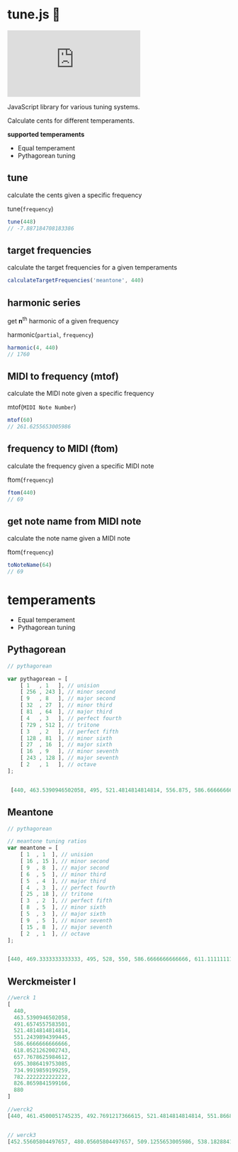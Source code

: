 # tune.js 🎵
![GitHub](https://img.shields.io/github/license/instrumentbible/tune.js) 


JavaScript library for various tuning systems. 

Calculate cents for different temperaments.

**supported temperaments**
* Equal temperament
* Pythagorean tuning


## tune

calculate the cents given a specific frequency

tune(`frequency`)
```javascript
tune(448)
// -7.887184708183386
```


## target frequencies

calculate the target frequencies for a given temperaments

```javascript
calculateTargetFrequencies('meantone', 440)
```

## harmonic series

get **n**<sup>th</sup> harmonic of a given frequency

harmonic(`partial`, `frequency`)
```javascript
harmonic(4, 440)
// 1760
```


## MIDI to frequency (mtof)

calculate the MIDI note given a specific frequency

mtof(`MIDI Note Number`)
```javascript
mtof(60)
// 261.6255653005986
```


## frequency to MIDI (ftom)

calculate the frequency given a specific MIDI note

ftom(`frequency`)
```javascript
ftom(440)
// 69
```

## get note name from MIDI note

calculate the note name given a MIDI note

ftom(`frequency`)
```javascript
toNoteName(64)
// 69
```


# temperaments
* Equal temperament
* Pythagorean tuning

## Pythagorean
```javascript
// pythagorean

var pythagorean = [
    [ 1   , 1   ], // unision
    [ 256 , 243 ], // minor second
    [ 9   , 8   ], // major second
    [ 32  , 27  ], // minor third
    [ 81  , 64  ], // major third
    [ 4   , 3   ], // perfect fourth
    [ 729 , 512 ], // tritone
    [ 3   , 2   ], // perfect fifth
    [ 128 , 81  ], // minor sixth
    [ 27  , 16  ], // major sixth
    [ 16  , 9   ], // minor seventh
    [ 243 , 128 ], // major seventh
    [ 2   , 1   ], // octave
];


 [440, 463.5390946502058, 495, 521.4814814814814, 556.875, 586.6666666666666, 626.484375, 660, 695.3086419753085, 742.5, 782.2222222222222, 835.3125, 880]
```



## Meantone
```javascript
// pythagorean

// meantone tuning ratios
var meantone = [
    [ 1  , 1  ], // unision
    [ 16 , 15 ], // minor second
    [ 9  , 8  ], // major second
    [ 6  , 5  ], // minor third
    [ 5  , 4  ], // major third
    [ 4  , 3  ], // perfect fourth
    [ 25 , 18 ], // tritone
    [ 3  , 2  ], // perfect fifth
    [ 8  , 5  ], // minor sixth
    [ 5  , 3  ], // major sixth
    [ 9  , 5  ], // minor seventh
    [ 15 , 8  ], // major seventh
    [ 2  , 1  ], // octave
];


[440, 469.3333333333333, 495, 528, 550, 586.6666666666666, 611.1111111111111, 660, 704, 733.3333333333334, 792, 825, 880]
```

## Werckmeister I
```javascript
//werck 1
[
  440, 
  463.5390946502058, 
  491.6574557583501, 
  521.4814814814814, 
  551.2439894399445, 
  586.6666666666666, 
  618.0521262002743, 
  657.7678625984612, 
  695.3086419753085, 
  734.9919859199259, 
  782.2222222222222, 
  826.8659841599166, 
  880
]

//werck2
[440, 461.4500051745235, 492.7691217366615, 521.4814814814814, 551.8668348570925, 586.6666666666666, 618.0521262002743, 657.025495648882, 692.1750077617852, 735.8224464761234, 785.7635207242587, 824.0695016003658, 880]


// werck3
[452.55605804497657, 480.05605804497657, 509.1255653005986, 538.1828841646704, 570.8860798272453, 605.4557446852543, 641.1269837220809, 677.6543209876543, 717.6487436992887, 762.4327706625324, 807.2743262470058, 854.8359782961079]
```

